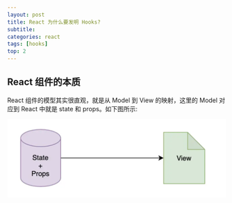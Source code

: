 ```yaml
---
layout: post
title: React 为什么要发明 Hooks?
subtitle:
categories: react
tags: [hooks]
top: 2
---
```


## React 组件的本质

React 组件的模型其实很直观，就是从 Model 到 View 的映射，这里的 Model 对应到
React 中就是 state 和 props。如下图所示:

![图 0](images/cbc03773b9b8a098d09a4236d8a41ceb9cd041e7c8a54dff95a0a8d150eeaedd.png)

